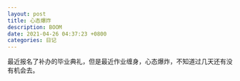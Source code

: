 ```yaml
---
layout: post
title: 心态爆炸
description: BOOM
date: 2021-04-26 04:37:23 +0800
categories: 日记
---
```


最近报名了补办的毕业典礼，但是最近作业缠身，心态爆炸，不知道过几天还有没有机会去。